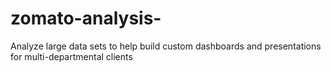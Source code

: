 # zomato-analysis-
 Analyze large data sets to help build custom dashboards and presentations for multi-departmental clients
